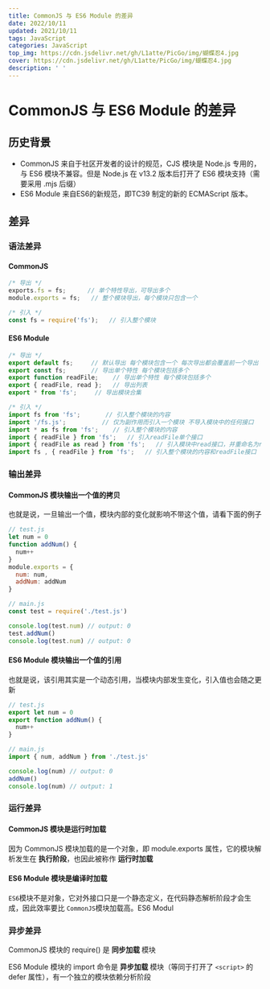```yaml
---
title: CommonJS 与 ES6 Module 的差异
date: 2022/10/11
updated: 2021/10/11
tags: JavaScript
categories: JavaScript
top_img: https://cdn.jsdelivr.net/gh/L1atte/PicGo/img/蝴蝶忍4.jpg
cover: https://cdn.jsdelivr.net/gh/L1atte/PicGo/img/蝴蝶忍4.jpg
description: ' '
---
```

# CommonJS 与 ES6 Module 的差异

## 历史背景

* CommonJS 来自于社区开发者的设计的规范，CJS 模块是 Node.js 专用的，与 ES6 模块不兼容。但是 Node.js 在 v13.2 版本后打开了 ES6 模块支持（需要采用 .mjs 后缀）
* ES6 Module 来自ES6的新规范，即TC39 制定的新的 ECMAScript 版本。

## 差异

### 语法差异

#### CommonJS

```javascript
/* 导出 */
exports.fs = fs;      // 单个特性导出，可导出多个
module.exports = fs;   // 整个模块导出，每个模块只包含一个

/* 引入 */
const fs = require('fs');   // 引入整个模块
```

#### ES6 Module

```javascript
/* 导出 */
export default fs;     // 默认导出 每个模块包含一个 每次导出都会覆盖前一个导出
export const fs;       // 导出单个特性 每个模块包括多个
export function readFile;    // 导出单个特性 每个模块包括多个
export { readFile, read };   // 导出列表
export * from 'fs';     // 导出模块合集

/* 引入 */
import fs from 'fs';       // 引入整个模块的内容
import '/fs.js';          // 仅为副作用而引入一个模块 不导入模块中的任何接口
import * as fs from 'fs';    // 引入整个模块的内容
import { readFile } from 'fs';   // 引入readFile单个接口
import { readFile as read } from 'fs';   // 引入模块中read接口，并重命名为readFile
import fs , { readFile } from 'fs';   // 引入整个模块的内容和readFile接口
```

### 输出差异

#### CommonJS 模块输出一个值的拷贝

也就是说，一旦输出一个值，模块内部的变化就影响不带这个值，请看下面的例子

```javascript
// test.js
let num = 0
function addNum() {
  num++
}
module.exports = {
  num: num,
  addNum: addNum
}

// main.js
const test = require('./test.js')

console.log(test.num) // output: 0
test.addNum()
console.log(test.num) // output: 0
```

#### ES6 Module 模块输出一个值的引用

也就是说，该引用其实是一个动态引用，当模块内部发生变化，引入值也会随之更新

```javascript
// test.js
export let num = 0
export function addNum() {
  num++
}

// main.js
import { num, addNum } from './test.js'

console.log(num) // output: 0
addNum()
console.log(num) // output: 1
```

### 运行差异

#### CommonJS 模块是运行时加载

因为 CommonJS 模块加载的是一个对象，即 module.exports 属性，它的模块解析发生在 **执行阶段**，也因此被称作 **运行时加载**

#### ES6 Module 模块是编译时加载

`ES6`模块不是对象，它对外接口只是一个静态定义，在代码静态解析阶段才会生成，因此效率要比 `CommonJS`模块加载高。ES6 Modul

### 异步差异

CommonJS 模块的 require() 是 **同步加载** 模块

ES6 Module 模块的 import 命令是 **异步加载** 模块（等同于打开了 `<script>` 的 defer 属性），有一个独立的模块依赖分析阶段
